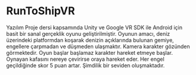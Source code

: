 # RunToShipVR

 Yazılım Proje dersi kapsamında Unity ve Google VR SDK ile Android için basit bir sanal gerçeklik oyunu geliştirilmiştir. 
 Oyunun amacı, deniz üzerindeki platformdan koşarak denizin açıklarında bulunan gemiye, engellere çarpmadan ve düşmeden ulaşmaktır.
 Kamera karakter gözünden görmektedir. 
 Oyun başlar başlamaz karakter hareket etmeye başlar. 
 Oynayan kafasını nereye çevirirse oraya hareket eder.
 Her engel geçildiğinde skor 5 puan artar.
 Şimdilik bir seviden oluşmaktadır.
